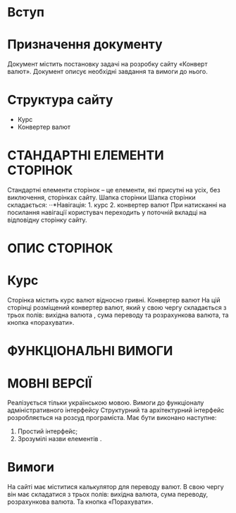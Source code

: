 # Вступ
# Призначення документу
Документ містить постановку задачі на розробку сайту «Конверт валют». Документ описує необхідні завдання та вимоги до нього.

# Структура сайту 
* Курс
 * Конвертер валют 
 # СТАНДАРТНІ ЕЛЕМЕНТИ СТОРІНОК 
Стандартні елементи сторінок – це елементи, які присутні на усіх, без виключення, сторінках сайту. Шапка сторінки Шапка сторінки складається: ⋅⋅*Навігація: 1. курс 2. конвертер валют При натисканні на посилання навігації користувач переходить у поточній вкладці на відповідну сторінку сайту.

# ОПИС СТОРІНОК 
# Курс 
Сторінка містить курс валют відносно гривні. Конвертер валют На цій сторінці розміщений конвертер валют, який у свою чергу складається з трьох полів: вихідна валюта , сума переводу та розрахункова валюта, та кнопка «порахувати».

# ФУНКЦІОНАЛЬНІ ВИМОГИ 
# МОВНІ ВЕРСІЇ
Реалізується тільки українською мовою. Вимоги до функціоналу адміністративного інтерфейсу Структурний та архітектурний інтерфейс розробляється на розсуд програміста. Має бути виконано наступне: 
 1. Простий інтерфейс; 
 2. Зрозумілі назви елементів .

# Вимоги 
На сайті має міститися калькулятор для переводу валют. В свою чергу він має складатися з трьох полів: вихідна валюта, сума переводу, розрахункова валюта. Та кнопка «Порахувати».
